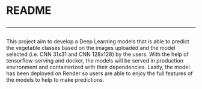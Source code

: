 # README <hr>

This project aim to develop a Deep Learning models that is able to predict the vegetable classes based on the images uploaded and the model selected (i.e. CNN 31x31 and CNN 128x128) by the users.
With the help of tensorflow-serving and docker, the models will be served in production environment and containerized with their dependencies. Lastly, the model has been deployed on Render so users are able to enjoy the full features of the models to help to make predictions.
